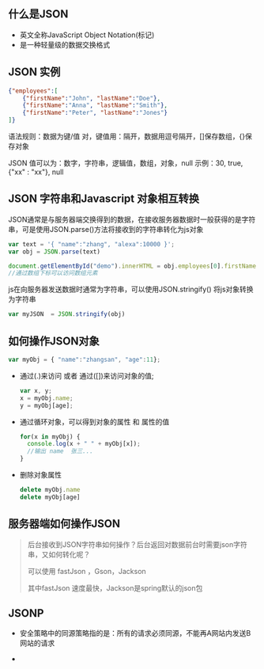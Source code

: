 ## 什么是JSON

* 英文全称JavaScript Object Notation(标记)
* 是一种轻量级的数据交换格式



## JSON 实例

```json
{"employees":[  
    {"firstName":"John", "lastName":"Doe"},  
    {"firstName":"Anna", "lastName":"Smith"},  
    {"firstName":"Peter", "lastName":"Jones"}  
]}
```



语法规则：数据为键/值 对，键值用：隔开，数据用逗号隔开，[]保存数组，{}保存对象

JSON 值可以为：数字，字符串，逻辑值，数组，对象，null 示例：30, true, {"xx" : "xx"}, null





## JSON 字符串和Javascript 对象相互转换



JSON通常是与服务器端交换得到的数据，在接收服务器数据时一般获得的是字符串，可是使用JSON.parse()方法将接收到的字符串转化为js对象

```javascript
var text = '{ "name":"zhang", "alexa":10000 }';
var obj = JSON.parse(text)

document.getElementById("demo").innerHTML = obj.employees[0].firstName + " " +obj.employees[0].lastName;
//通过数组下标可以访问数组元素
```



js在向服务器发送数据时通常为字符串，可以使用JSON.stringify() 将js对象转换为字符串

```js
var myJSON  = JSON.stringify(obj)
```





## 如何操作JSON对象

```js
var myObj = { "name":"zhangsan", "age":11};
```



* 通过(.)来访问 或者 通过([])来访问对象的值;

  ```js
  var x, y;
  x = myObj.name;
  y = myObj[age];
  ```

  

* 通过循环对象，可以得到对象的属性 和 属性的值

  ```js
  for(x in myObj) {
  	console.log(x + " " + myObj[x]);
  	//输出 name  张三...
  }
  ```



* 删除对象属性

  ```js
  delete myObj.name
  delete myObj[age]
  ```

  

## 服务器端如何操作JSON

> 后台接收到JSON字符串如何操作？后台返回对数据前台时需要json字符串，又如何转化呢？
>
> 可以使用 fastJson ，Gson，Jackson
>
> 其中fastJson 速度最快，Jackson是spring默认的json包



## JSONP 

* 安全策略中的同源策略指的是：所有的请求必须同源，不能再A网站内发送B网站的请求

* <script/> <img/> <ifram/e> 包含src属性的html标签不受此限制



如果情况确实需要跨域访问，可以使用JSONP，它的原理就是 **借助的就是script 标签不受同源策略限制**

```html

<!DOCTYPE html PUBLIC "-//W3C//DTD XHTML 1.0 Transitional//EN" "http://www.w3.org/TR/xhtml1/DTD/xhtml1-transitional.dtd">
<html xmlns="http://www.w3.org/1999/xhtml">
<head>
    <title></title>
    <script type="text/javascript">
    // 得到天气信息
    var weatherHandler = function(data){
        alert('温度 ' + data.temperature + '度，描述 ' + data.desc);
    };
    // 提供天气信息的接口
    var url = "http://xxxxxxx?callback=weatherHandler";
    // 创建script标签，设置其属性
    var script = document.createElement('script');
    script.setAttribute('src', url);
    document.getElementsByTagName('head')[0].appendChild(script); 
    </script>
</head>
<body>
 
</body>

```



或者使用Ajax 封装后的jsonp

```js
$.ajax({
    type: "get", //规定请求的类型（GET 或 POST）。
    data: "",  //  规定要发送到服务器的数据。
    url: "XXX",  //规定发送请求的 URL。默认是当前页面。
    dataType: "jsonp",  //预期的服务器响应的数据类型。
    jsonp: "callback",  //在一个 jsonp 中重写回调函数的字符串。
    success: function(data) {  //请求成功后返回
        console.log(data);
    },
    error: function() {  //请求失败后返回
        console.log('Request Error.');
    }
});
```



可以简写为

```js
jQuery.getJSON("xxx?callback=?",{
    random: Math.random()
}, function(data){
    console.log(data);
});
```



